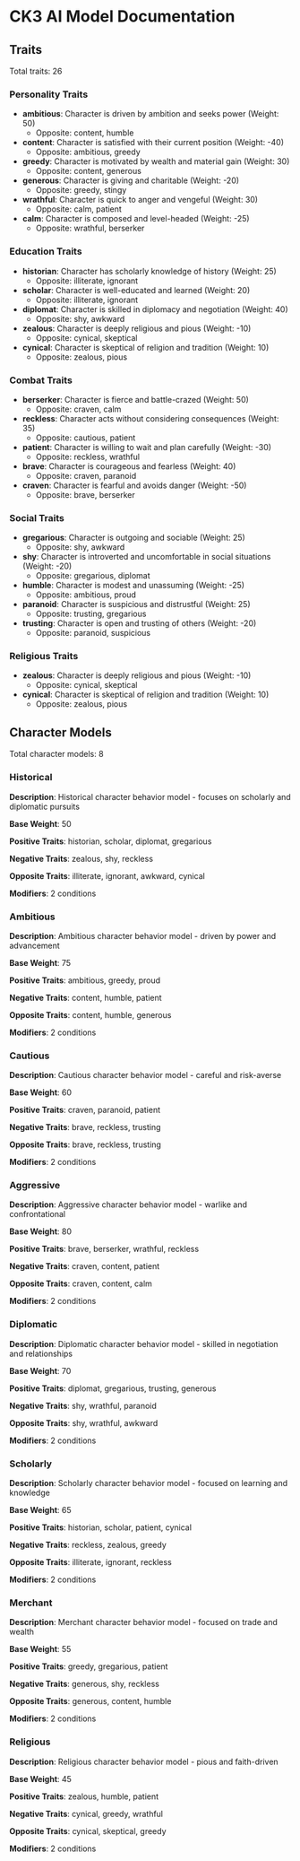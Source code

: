 # CK3 AI Model Documentation

## Traits

Total traits: 26

### Personality Traits

- **ambitious**: Character is driven by ambition and seeks power (Weight: 50)
  - Opposite: content, humble
- **content**: Character is satisfied with their current position (Weight: -40)
  - Opposite: ambitious, greedy
- **greedy**: Character is motivated by wealth and material gain (Weight: 30)
  - Opposite: content, generous
- **generous**: Character is giving and charitable (Weight: -20)
  - Opposite: greedy, stingy
- **wrathful**: Character is quick to anger and vengeful (Weight: 30)
  - Opposite: calm, patient
- **calm**: Character is composed and level-headed (Weight: -25)
  - Opposite: wrathful, berserker

### Education Traits

- **historian**: Character has scholarly knowledge of history (Weight: 25)
  - Opposite: illiterate, ignorant
- **scholar**: Character is well-educated and learned (Weight: 20)
  - Opposite: illiterate, ignorant
- **diplomat**: Character is skilled in diplomacy and negotiation (Weight: 40)
  - Opposite: shy, awkward
- **zealous**: Character is deeply religious and pious (Weight: -10)
  - Opposite: cynical, skeptical
- **cynical**: Character is skeptical of religion and tradition (Weight: 10)
  - Opposite: zealous, pious

### Combat Traits

- **berserker**: Character is fierce and battle-crazed (Weight: 50)
  - Opposite: craven, calm
- **reckless**: Character acts without considering consequences (Weight: 35)
  - Opposite: cautious, patient
- **patient**: Character is willing to wait and plan carefully (Weight: -30)
  - Opposite: reckless, wrathful
- **brave**: Character is courageous and fearless (Weight: 40)
  - Opposite: craven, paranoid
- **craven**: Character is fearful and avoids danger (Weight: -50)
  - Opposite: brave, berserker

### Social Traits

- **gregarious**: Character is outgoing and sociable (Weight: 25)
  - Opposite: shy, awkward
- **shy**: Character is introverted and uncomfortable in social situations (Weight: -20)
  - Opposite: gregarious, diplomat
- **humble**: Character is modest and unassuming (Weight: -25)
  - Opposite: ambitious, proud
- **paranoid**: Character is suspicious and distrustful (Weight: 25)
  - Opposite: trusting, gregarious
- **trusting**: Character is open and trusting of others (Weight: -20)
  - Opposite: paranoid, suspicious

### Religious Traits

- **zealous**: Character is deeply religious and pious (Weight: -10)
  - Opposite: cynical, skeptical
- **cynical**: Character is skeptical of religion and tradition (Weight: 10)
  - Opposite: zealous, pious

## Character Models

Total character models: 8

### Historical

**Description**: Historical character behavior model - focuses on scholarly and diplomatic pursuits

**Base Weight**: 50

**Positive Traits**: historian, scholar, diplomat, gregarious

**Negative Traits**: zealous, shy, reckless

**Opposite Traits**: illiterate, ignorant, awkward, cynical

**Modifiers**: 2 conditions

### Ambitious

**Description**: Ambitious character behavior model - driven by power and advancement

**Base Weight**: 75

**Positive Traits**: ambitious, greedy, proud

**Negative Traits**: content, humble, patient

**Opposite Traits**: content, humble, generous

**Modifiers**: 2 conditions

### Cautious

**Description**: Cautious character behavior model - careful and risk-averse

**Base Weight**: 60

**Positive Traits**: craven, paranoid, patient

**Negative Traits**: brave, reckless, trusting

**Opposite Traits**: brave, reckless, trusting

**Modifiers**: 2 conditions

### Aggressive

**Description**: Aggressive character behavior model - warlike and confrontational

**Base Weight**: 80

**Positive Traits**: brave, berserker, wrathful, reckless

**Negative Traits**: craven, content, patient

**Opposite Traits**: craven, content, calm

**Modifiers**: 2 conditions

### Diplomatic

**Description**: Diplomatic character behavior model - skilled in negotiation and relationships

**Base Weight**: 70

**Positive Traits**: diplomat, gregarious, trusting, generous

**Negative Traits**: shy, wrathful, paranoid

**Opposite Traits**: shy, wrathful, awkward

**Modifiers**: 2 conditions

### Scholarly

**Description**: Scholarly character behavior model - focused on learning and knowledge

**Base Weight**: 65

**Positive Traits**: historian, scholar, patient, cynical

**Negative Traits**: reckless, zealous, greedy

**Opposite Traits**: illiterate, ignorant, reckless

**Modifiers**: 2 conditions

### Merchant

**Description**: Merchant character behavior model - focused on trade and wealth

**Base Weight**: 55

**Positive Traits**: greedy, gregarious, patient

**Negative Traits**: generous, shy, reckless

**Opposite Traits**: generous, content, humble

**Modifiers**: 2 conditions

### Religious

**Description**: Religious character behavior model - pious and faith-driven

**Base Weight**: 45

**Positive Traits**: zealous, humble, patient

**Negative Traits**: cynical, greedy, wrathful

**Opposite Traits**: cynical, skeptical, greedy

**Modifiers**: 2 conditions

